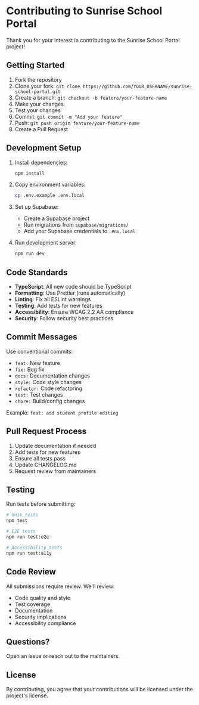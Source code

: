 # Contributing to Sunrise School Portal

Thank you for your interest in contributing to the Sunrise School Portal project!

## Getting Started

1. Fork the repository
2. Clone your fork: `git clone https://github.com/YOUR_USERNAME/sunrise-school-portal.git`
3. Create a branch: `git checkout -b feature/your-feature-name`
4. Make your changes
5. Test your changes
6. Commit: `git commit -m "Add your feature"`
7. Push: `git push origin feature/your-feature-name`
8. Create a Pull Request

## Development Setup

1. Install dependencies:
   ```bash
   npm install
   ```

2. Copy environment variables:
   ```bash
   cp .env.example .env.local
   ```

3. Set up Supabase:
   - Create a Supabase project
   - Run migrations from `supabase/migrations/`
   - Add your Supabase credentials to `.env.local`

4. Run development server:
   ```bash
   npm run dev
   ```

## Code Standards

- **TypeScript**: All new code should be TypeScript
- **Formatting**: Use Prettier (runs automatically)
- **Linting**: Fix all ESLint warnings
- **Testing**: Add tests for new features
- **Accessibility**: Ensure WCAG 2.2 AA compliance
- **Security**: Follow security best practices

## Commit Messages

Use conventional commits:
- `feat:` New feature
- `fix:` Bug fix
- `docs:` Documentation changes
- `style:` Code style changes
- `refactor:` Code refactoring
- `test:` Test changes
- `chore:` Build/config changes

Example: `feat: add student profile editing`

## Pull Request Process

1. Update documentation if needed
2. Add tests for new features
3. Ensure all tests pass
4. Update CHANGELOG.md
5. Request review from maintainers

## Testing

Run tests before submitting:

```bash
# Unit tests
npm test

# E2E tests
npm run test:e2e

# Accessibility tests
npm run test:a11y
```

## Code Review

All submissions require review. We'll review:
- Code quality and style
- Test coverage
- Documentation
- Security implications
- Accessibility compliance

## Questions?

Open an issue or reach out to the maintainers.

## License

By contributing, you agree that your contributions will be licensed under the project's license.
